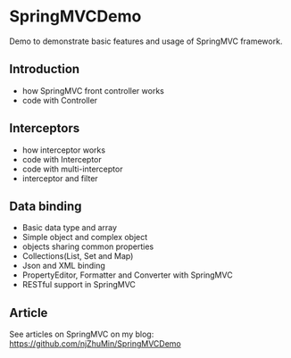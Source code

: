 # SpringMVCDemo

Demo to demonstrate basic features and usage of SpringMVC framework.

## Introduction
- how SpringMVC front controller works
- code with Controller

## Interceptors
- how interceptor works
- code with Interceptor
- code with multi-interceptor
- interceptor and filter

## Data binding
- Basic data type and array
- Simple object and complex object
- objects sharing common properties
- Collections(List, Set and Map)
- Json and XML binding
- PropertyEditor, Formatter and Converter with SpringMVC
- RESTful support in SpringMVC

## Article
See articles on SpringMVC on my blog: https://github.com/njZhuMin/SpringMVCDemo
